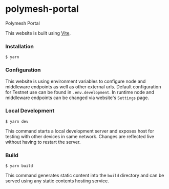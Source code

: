 # polymesh-portal

Polymesh Portal

This website is built using [Vite](https://vitejs.dev/).

### Installation

```
$ yarn
```

### Configuration

This website is using environment variables to configure node and middleware endpoints as well as other external urls. Default configuration for Testnet use can be found in `.env.development`. In runtime node and middleware endpoints can be changed via website's `Settings` page.  

### Local Development

```
$ yarn dev
```

This command starts a local development server and exposes host for testing with other devices in same network. Changes are reflected live without having to restart the server.

### Build

```
$ yarn build
```

This command generates static content into the `build` directory and can be served using any static contents hosting service.